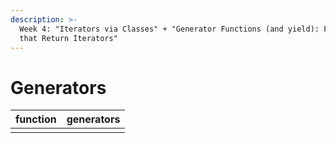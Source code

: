 ```yaml
---
description: >-
  Week 4: "Iterators via Classes" + "Generator Functions (and yield): Functions
  that Return Iterators"
---
```


# Generators

| function | generators |
| :--- | :--- |
|  |  |



